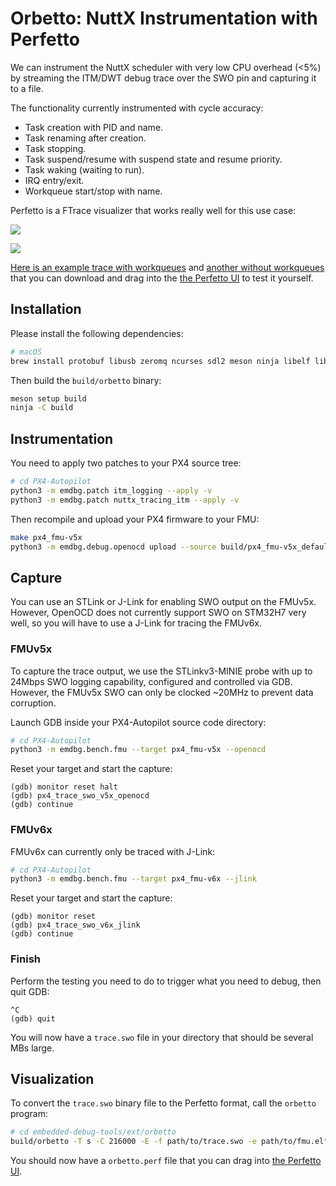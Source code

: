 # Orbetto: NuttX Instrumentation with Perfetto

We can instrument the NuttX scheduler with very low CPU overhead (<5%) by
streaming the ITM/DWT debug trace over the SWO pin and capturing it to a file.

The functionality currently instrumented with cycle accuracy:

- Task creation with PID and name.
- Task renaming after creation.
- Task stopping.
- Task suspend/resume with suspend state and resume priority.
- Task waking (waiting to run).
- IRQ entry/exit.
- Workqueue start/stop with name.

Perfetto is a FTrace visualizer that works really well for this use case:

![](https://gist.githubusercontent.com/niklaut/608160cd9917888b22750f5f773c7265/raw/orbetto2.png)

![](https://gist.githubusercontent.com/niklaut/608160cd9917888b22750f5f773c7265/raw/orbetto3.png)

[Here is an example trace with workqueues](https://gist.githubusercontent.com/niklaut/608160cd9917888b22750f5f773c7265/raw/orbetto_wq.perf)
and [another without workqueues](https://gist.githubusercontent.com/niklaut/608160cd9917888b22750f5f773c7265/raw/orbetto.perf)
that you can download and drag into the [the Perfetto UI](https://ui.perfetto.dev)
to test it yourself.


## Installation

Please install the following dependencies:

```sh
# macOS
brew install protobuf libusb zeromq ncurses sdl2 meson ninja libelf libdwarf
```

Then build the `build/orbetto` binary:

```sh
meson setup build
ninja -C build
```


## Instrumentation

You need to apply two patches to your PX4 source tree:

```sh
# cd PX4-Autopilot
python3 -m emdbg.patch itm_logging --apply -v
python3 -m emdbg.patch nuttx_tracing_itm --apply -v
```

Then recompile and upload your PX4 firmware to your FMU:

```sh
make px4_fmu-v5x
python3 -m emdbg.debug.openocd upload --source build/px4_fmu-v5x_default/px4_fmu-v5x_default.elf
```


## Capture

You can use an STLink or J-Link for enabling SWO output on the FMUv5x. However,
OpenOCD does not currently support SWO on STM32H7 very well, so you will have
to use a J-Link for tracing the FMUv6x.


### FMUv5x

To capture the trace output, we use the STLinkv3-MINIE probe with up to 24Mbps
SWO logging capability, configured and controlled via GDB.
However, the FMUv5x SWO can only be clocked ~20MHz to prevent data corruption.

Launch GDB inside your PX4-Autopilot source code directory:

```sh
# cd PX4-Autopilot
python3 -m emdbg.bench.fmu --target px4_fmu-v5x --openocd
```

Reset your target and start the capture:

```
(gdb) monitor reset halt
(gdb) px4_trace_swo_v5x_openocd
(gdb) continue
```


### FMUv6x

FMUv6x can currently only be traced with J-Link:

```sh
# cd PX4-Autopilot
python3 -m emdbg.bench.fmu --target px4_fmu-v6x --jlink
```

Reset your target and start the capture:

```
(gdb) monitor reset
(gdb) px4_trace_swo_v6x_jlink
(gdb) continue
```


### Finish

Perform the testing you need to do to trigger what you need to debug, then quit
GDB:

```
^C
(gdb) quit
```

You will now have a `trace.swo` file in your directory that should be several
MBs large.


## Visualization

To convert the `trace.swo` binary file to the Perfetto format, call the
`orbetto` program:

```sh
# cd embedded-debug-tools/ext/orbetto
build/orbetto -T s -C 216000 -E -f path/to/trace.swo -e path/to/fmu.elf
```

You should now have a `orbetto.perf` file that you can drag into
[the Perfetto UI](https://ui.perfetto.dev).
